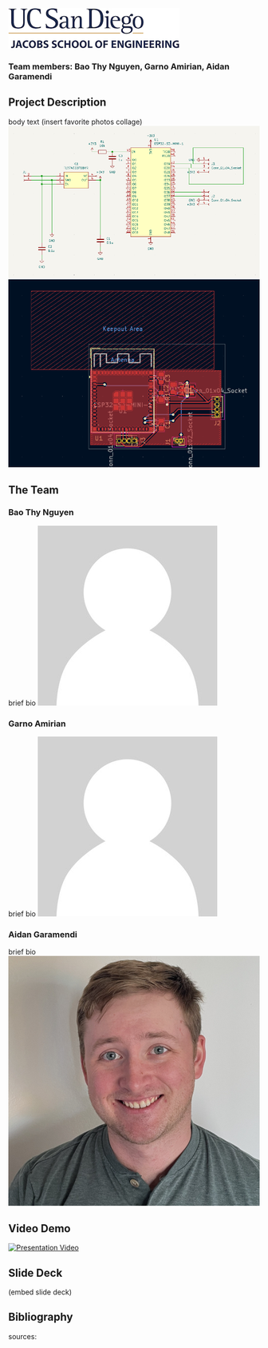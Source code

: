![logo](/images/logo.jpg)
### Team members: Bao Thy Nguyen, Garno Amirian, Aidan Garamendi 
## Project Description

body text
(insert favorite photos collage)
![logo](/images/schematic1.png)
![logo](/images/schematic2.png)


## The Team

### Bao Thy Nguyen
brief bio
![logo](/images/blank.jpg)

### Garno Amirian
brief bio
![logo](/images/blank.jpg)

### Aidan Garamendi
brief bio
![logo](/images/aidan_pic.png)

## Video Demo 
[![Presentation Video](https://img.youtube.com/vi/dQw4w9WgXcQ/0.jpg)](https://www.youtube.com/watch?v=dQw4w9WgXcQ)

## Slide Deck
(embed slide deck)

## Bibliography
sources:
